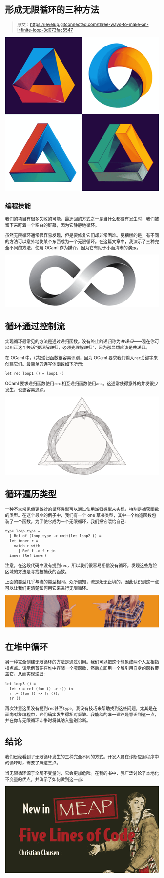 # 形成无限循环的三种方法

> 原文：<https://levelup.gitconnected.com/three-ways-to-make-an-infinite-loop-3d073fac5547>

![](img/ec4d5e87168f5b64234dfe63d428a21e.png)

## 编程技能

我们的项目有很多失败的可能。最迂回的方式之一是当什么都没有发生时，我们被留下来盯着一个空白的屏幕，因为它静静地循环。

虽然无限循环通常很容易发现，但是要修复它们却非常困难。更糟糕的是，有不同的方法可以意外地使某个东西成为一个无限循环。在这篇文章中，我演示了三种完全不同的方法，使用 OCaml 作为媒介，因为它有助于小而清晰的演示。

![](img/bb601fded6b585e71edb98e1e13bb19d.png)

# 循环通过控制流

实现循环最常见的方法是通过递归函数。没有终止的递归称为*共递归*——现在你可以纠正这个笑话“要理解递归，必须先理解递归”，因为那显然应该是共递归。

在 OCaml 中，(共)递归函数很容易识别，因为 OCaml 要求我们输入`rec`关键字来创建它们。最简单的连写体函数如下所示:

```
let rec loop1 () = loop1 ()
```

OCaml 要求递归函数使用`rec`,相互递归函数使用`and`。这通常使得意外的并发很少发生，也更容易追踪。

![](img/f21396520516cc4edcb14910ad614462.png)

# 循环遍历类型

一种不太常见但更微妙的循环类型可以通过使用递归类型来实现，特别是捕获函数的类型。在这个最小的例子中，我们有一个 one 草书类型，其中一个构造函数包装了一个函数。为了使它成为一个无限循环，我们把它喂给自己:

```
type loop_type =
  | Ref of (loop_type -> unit)let loop2 () =
  let inner r =
    match r with
      | Ref f -> f r in
  inner (Ref inner)
```

注意，在这段代码中没有提到`rec`，所以我们很容易相信没有循环。发现这些危险区域的方法是寻找被捕获的函数。

上面的类型几乎与流的类型相同。众所周知，流是永无止境的，因此认识到这一点可以让我们更清楚如何用它来进行无限循环。

![](img/b6ae291be725e58af6745833bbbeb223.png)

# 在堆中循环

另一种完全创建无限循环的方法是通过引用。我们可以把这个想象成两个人互相指指点点。该示例首先在堆中存储一个哑函数，然后立即用一个解引用自身的函数覆盖它，从而实现递归:

```
let loop3 () =
  let r = ref (fun () -> ()) in
  r := (fun () -> !r ());
  !r ()
```

再次注意这里没有提到`rec`甚至`type`。我没有技巧来帮助找到这些问题，尤其是在面向对象编程中，它们确实发生得相对频繁。我能给的唯一建议是意识到这一点，并在你与无限循环斗争时将其纳入鉴别诊断。

# 结论

我们已经看到了无限循环发生的三种完全不同的方式。开发人员在诊断应用程序中的循环时，需要了解这三点。

当无限循环源于全局不变量时，它会更加危险。在我的书中，我广泛讨论了本地化不变量的优点，并演示了如何做到这一点:

[![](img/ac2e56b71c80f26c090280c2ea7d0b06.png)](https://www.manning.com/books/five-lines-of-code)